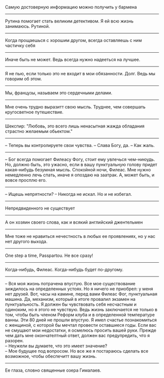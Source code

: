 Самую достоверную информацию можно получить у бармена
***
Рутина помогает стать великим детективом. Я ей всю жизнь занимаюсь. Рутиной.
***
Когда прощаешься с хорошим другом, всегда оставляешь с ним частичку себя
***
Иначе быть не может. Ведь всегда нужно надееться на лучшее.
***
Я не пью, если только это не входит в мои обязанности. Долг. Ведь мы говорим об этом.
***
Мы, французы, называем это сердечными делами.
***
Мне очень трудно выразитт свою мысль. Труднее, чем совершать кругосветное путешествие.
***
Шекспир: "Любовь, это всего лишь ненасытная жажда обладания страстно желаемым обьектом."
***
&ndash; Теперь вы контролируете свои чувства.
&ndash; Слава Богу, да.
&ndash; Как жаль.
***
&ndash; Бог всегда помогает Филеасу Фогу, стоит ему увлечься чем-ниюудь. Но, должно быть, это ужасно, если в вашу пунктуальную голову придет какая-нибудь безумная мысль. Спокойной ночи, Филеас. Мне нужно немедленно лечь спать, иначе я опоздаю на заатрак. А, может быть, и вовсе просплю его.
***
&ndash; Ищешь непрятности? 
&ndash; Никогда не искал. Но и не избегал.
***
Непредвиденного не существует
***
А он хозяин своего слова, как и всякий английский джентельмен
***
Мне тоже не нравиться нечестность в любых ее проявлениях, но у нас нет другого выхода.
***
One step a time, Passpartou. Не все сразу!
***
Когда-нибудь, Филеас. Когда-нибудь будет по-другому.
***
&ndash; Вся моя жизнь потрачена впустую. Все мое существование зиждилось на определенных устоях. Но я ничего не приобрел: у меня нет друзей. Вот, часы на камине, перед вами Филеас Фог, пунктуальная машина. Да, механизм, который в итоге провалил экзамен на пунктуальность. Я должен бы чувствовать себя несчастным и одиноким, но я этого не чувствую. Ведь жизнь заключается не только в том, чтобы быть членом Реформ клуба и в определенной температуре ванны. Эти 80 дней не прошли впустую. Я имел счастье познакомиться с женщиной, с которой бы мечтал провести оставшиеся годы. Если вас не смущают мои недостатки, я осмелюсь просить вашей руки. Прежде чем дать мне окончателтный ответ, должен вас предупредить, что я разорен.  
&ndash; Неужели вы думаете, что это имеет значение?  
&ndash; Мое будущее под вопросом. Но все же я постараюсь сделать все возможное, чтобы обеспечитт вашу жизнь.
***
Ее глаза, словно священные озера Гималаев.
